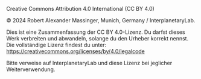Creative Commons Attribution 4.0 International (CC BY 4.0)

© 2024 Robert Alexander Massinger, Munich, Germany / InterplanetaryLab. 

Dies ist eine Zusammenfassung der CC BY 4.0-Lizenz. 
Du darfst dieses Werk verbreiten und abwandeln, solange du den Urheber korrekt nennst. 
Die vollständige Lizenz findest du unter:
https://creativecommons.org/licenses/by/4.0/legalcode

Bitte verweise auf InterplanetaryLab und diese Lizenz bei jeglicher Weiterverwendung.
